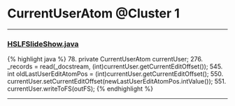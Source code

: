 # CurrentUserAtom @Cluster 1

***

### [HSLFSlideShow.java](https://searchcode.com/codesearch/view/97394255/)
{% highlight java %}
78. private CurrentUserAtom currentUser;
276.       _records = read(_docstream, (int)currentUser.getCurrentEditOffset());
545.       int oldLastUserEditAtomPos = (int)currentUser.getCurrentEditOffset();
550.       currentUser.setCurrentEditOffset(newLastUserEditAtomPos.intValue());
551.       currentUser.writeToFS(outFS);
{% endhighlight %}

***

